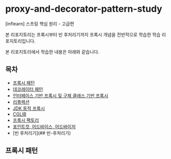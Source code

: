 # proxy-and-decorator-pattern-study
[inflearn] 스프링 핵심 원리 - 고급편

본 리포지토리는 프록시부터 빈 후처리기까지 프록시 개념을 전반적으로 학습한 학습 리포지토리입니다.

본 리포지토리에서 학습한 내용은 아래와 같습니다.

## 목차
- [프록시 패턴](##-프록시-패턴)
- [데코레이터 패턴](##-데코레이터-패턴)
- [인터페이스 기반 프록시 및 구체 클래스 기반 프록시](##-인터페이스-기반-프록시-및-구체-클래스-기반-프록시)
- [리플렉션](##-리플렉션)
- [JDK 동적 프록시](##-JDK-동적-프록시)
- [CGLIB](##-CGLIB)
- [프록시 팩토리](##-프록시-팩토리)
- [포인트컷, 어드바이스, 어드바이저](##-포인트컷,-어드바이스,-어드바이저)
- [빈 후처리기](## 빈-후처리기)

## 프록시 패턴
